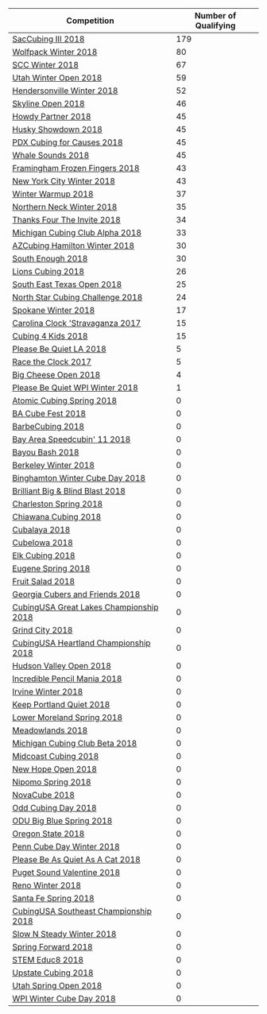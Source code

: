 |Competition|Number of Qualifying|
|--|--|
|[SacCubing III 2018](https://www.worldcubeassociation.org/competitions/SacCubingIII2018)|179
|[Wolfpack Winter 2018](https://www.worldcubeassociation.org/competitions/WolfpackWinter2018)|80
|[SCC Winter 2018](https://www.worldcubeassociation.org/competitions/SCCWinter2018)|67
|[Utah Winter Open 2018](https://www.worldcubeassociation.org/competitions/UtahWinterOpen2018)|59
|[Hendersonville Winter 2018](https://www.worldcubeassociation.org/competitions/HendersonvilleWinter2018)|52
|[Skyline Open 2018](https://www.worldcubeassociation.org/competitions/SkylineOpen2018)|46
|[Howdy Partner 2018](https://www.worldcubeassociation.org/competitions/HowdyPartner2018)|45
|[Husky Showdown 2018](https://www.worldcubeassociation.org/competitions/HuskyShowdown2018)|45
|[PDX Cubing for Causes 2018](https://www.worldcubeassociation.org/competitions/PDXCubingforCauses2018)|45
|[Whale Sounds 2018](https://www.worldcubeassociation.org/competitions/WhaleSounds2018)|45
|[Framingham Frozen Fingers 2018](https://www.worldcubeassociation.org/competitions/FraminghamFrozenFingers2018)|43
|[New York City Winter 2018](https://www.worldcubeassociation.org/competitions/NewYorkCityWinter2018)|43
|[Winter Warmup 2018](https://www.worldcubeassociation.org/competitions/WinterWarmup2018)|37
|[Northern Neck Winter 2018](https://www.worldcubeassociation.org/competitions/NorthernNeckWinter2018)|35
|[Thanks Four The Invite 2018](https://www.worldcubeassociation.org/competitions/ThanksFourTheInvite2018)|34
|[Michigan Cubing Club Alpha 2018](https://www.worldcubeassociation.org/competitions/MichiganCubingClubAlpha2018)|33
|[AZCubing Hamilton Winter 2018](https://www.worldcubeassociation.org/competitions/AZCubingHamiltonWinter2018)|30
|[South Enough 2018](https://www.worldcubeassociation.org/competitions/SouthEnough2018)|30
|[Lions Cubing 2018](https://www.worldcubeassociation.org/competitions/LionsCubing2018)|26
|[South East Texas Open 2018](https://www.worldcubeassociation.org/competitions/SouthEastTexasOpen2018)|25
|[North Star Cubing Challenge 2018](https://www.worldcubeassociation.org/competitions/NorthStarCubingChallenge2018)|24
|[Spokane Winter 2018](https://www.worldcubeassociation.org/competitions/SpokaneWinter2018)|17
|[Carolina Clock 'Stravaganza 2017](https://www.worldcubeassociation.org/competitions/CarolinaClockStravaganza2017)|15
|[Cubing 4 Kids 2018](https://www.worldcubeassociation.org/competitions/Cubing4Kids2018)|15
|[Please Be Quiet LA 2018](https://www.worldcubeassociation.org/competitions/PBQLA2018)|5
|[Race the Clock 2017](https://www.worldcubeassociation.org/competitions/RacetheClock2017)|5
|[Big Cheese Open 2018](https://www.worldcubeassociation.org/competitions/BigCheeseOpen2018)|4
|[Please Be Quiet WPI Winter 2018](https://www.worldcubeassociation.org/competitions/PleaseBeQuietWPIWinter2018)|1
|[Atomic Cubing Spring 2018](https://www.worldcubeassociation.org/competitions/AtomicCubingSpring2018)|0
|[BA Cube Fest 2018](https://www.worldcubeassociation.org/competitions/BACubeFest2018)|0
|[BarbeCubing 2018](https://www.worldcubeassociation.org/competitions/BarbeCubing2018)|0
|[Bay Area Speedcubin' 11 2018](https://www.worldcubeassociation.org/competitions/BayAreaSpeedcubin112018)|0
|[Bayou Bash 2018](https://www.worldcubeassociation.org/competitions/BayouBash2018)|0
|[Berkeley Winter 2018](https://www.worldcubeassociation.org/competitions/BerkeleyWinter2018)|0
|[Binghamton Winter Cube Day 2018](https://www.worldcubeassociation.org/competitions/BinghamtonWinterCubeDay2018)|0
|[Brilliant Big &amp; Blind Blast 2018](https://www.worldcubeassociation.org/competitions/BrilliantBNBB2018)|0
|[Charleston Spring 2018](https://www.worldcubeassociation.org/competitions/CharlestonSpring2018)|0
|[Chiawana Cubing 2018](https://www.worldcubeassociation.org/competitions/ChiawanaCubing2018)|0
|[Cubalaya 2018](https://www.worldcubeassociation.org/competitions/Cubalaya2018)|0
|[CubeIowa 2018](https://www.worldcubeassociation.org/competitions/CubeIA2018)|0
|[Elk Cubing 2018](https://www.worldcubeassociation.org/competitions/ElkCubing2018)|0
|[Eugene Spring 2018](https://www.worldcubeassociation.org/competitions/EugeneSpring2018)|0
|[Fruit Salad 2018](https://www.worldcubeassociation.org/competitions/FruitSalad2018)|0
|[Georgia Cubers and Friends 2018](https://www.worldcubeassociation.org/competitions/GACubers2018)|0
|[CubingUSA Great Lakes Championship 2018](https://www.worldcubeassociation.org/competitions/GreatLakesChampionship2018)|0
|[Grind City 2018](https://www.worldcubeassociation.org/competitions/GrindCity2018)|0
|[CubingUSA Heartland Championship 2018](https://www.worldcubeassociation.org/competitions/HeartlandChampionships2018)|0
|[Hudson Valley Open 2018](https://www.worldcubeassociation.org/competitions/HudsonValleyOpen2018)|0
|[Incredible Pencil Mania 2018](https://www.worldcubeassociation.org/competitions/IncrediblePencilMania2018)|0
|[Irvine Winter 2018](https://www.worldcubeassociation.org/competitions/IrvineWinter2018)|0
|[Keep Portland Quiet 2018](https://www.worldcubeassociation.org/competitions/KeepPortlandQuiet2018)|0
|[Lower Moreland Spring 2018](https://www.worldcubeassociation.org/competitions/LowerMorelandSpring2018)|0
|[Meadowlands 2018](https://www.worldcubeassociation.org/competitions/Meadowlands2018)|0
|[Michigan Cubing Club Beta 2018](https://www.worldcubeassociation.org/competitions/MichiganCubingClubBeta2018)|0
|[Midcoast Cubing 2018](https://www.worldcubeassociation.org/competitions/MidcoastCubing2018)|0
|[New Hope Open 2018](https://www.worldcubeassociation.org/competitions/NewHopeOpen2018)|0
|[Nipomo Spring 2018](https://www.worldcubeassociation.org/competitions/Nipomo2018)|0
|[NovaCube 2018](https://www.worldcubeassociation.org/competitions/NovaCube2018)|0
|[Odd Cubing Day 2018](https://www.worldcubeassociation.org/competitions/OddCubingDay2018)|0
|[ODU Big Blue Spring 2018](https://www.worldcubeassociation.org/competitions/ODUBigBlueSpring2018)|0
|[Oregon State 2018](https://www.worldcubeassociation.org/competitions/OregonState2018)|0
|[Penn Cube Day Winter 2018](https://www.worldcubeassociation.org/competitions/PennCubeDayWinter2018)|0
|[Please Be As Quiet As A Cat 2018](https://www.worldcubeassociation.org/competitions/PleaseBeAsQuietAsACat2018)|0
|[Puget Sound Valentine 2018](https://www.worldcubeassociation.org/competitions/PugetSoundValentine2018)|0
|[Reno Winter 2018](https://www.worldcubeassociation.org/competitions/RenoWinter2018)|0
|[Santa Fe Spring 2018](https://www.worldcubeassociation.org/competitions/SantaFeSpring2018)|0
|[CubingUSA Southeast Championship 2018](https://www.worldcubeassociation.org/competitions/SEChamp2018)|0
|[Slow N Steady Winter 2018](https://www.worldcubeassociation.org/competitions/SlowNSteadyWinter2018)|0
|[Spring Forward 2018](https://www.worldcubeassociation.org/competitions/SpringForward2018)|0
|[STEM Educ8 2018](https://www.worldcubeassociation.org/competitions/STEMEduc82018)|0
|[Upstate Cubing 2018](https://www.worldcubeassociation.org/competitions/UpstateCubing2018)|0
|[Utah Spring Open 2018](https://www.worldcubeassociation.org/competitions/UtahSpringOpen2018)|0
|[WPI Winter Cube Day 2018](https://www.worldcubeassociation.org/competitions/WPIWinterCubeDay2018)|0
